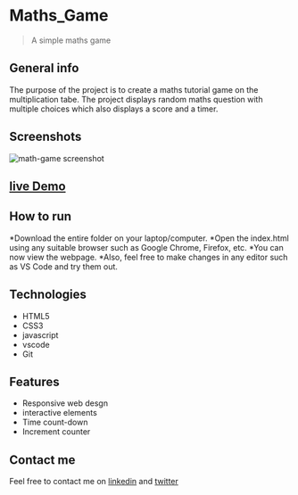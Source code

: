 # Maths_Game
>  A simple maths game

## General info
The purpose of the project is to create a maths tutorial game on the multiplication tabe. The project displays random maths question with multiple choices which also displays a score and a timer.

## Screenshots
![math-game screenshot](./images/maths-game.PNG)

## [live Demo](https://maths-game-two.vercel.app/)

## How to run
*Download the entire folder on your laptop/computer.
*Open the index.html using any suitable browser such as Google Chrome, Firefox, etc.
*You can now view the webpage.
*Also, feel free to make changes in any editor such as VS Code and try them out.

## Technologies
* HTML5
* CSS3
* javascript
* vscode
* Git

## Features
* Responsive web desgn
* interactive elements
* Time count-down
* Increment counter


## Contact me
Feel free to contact me on [linkedin](https://www.linkedin.com/in/monday-ofem/) and [twitter](https://twitter.com/MondayOfem)

